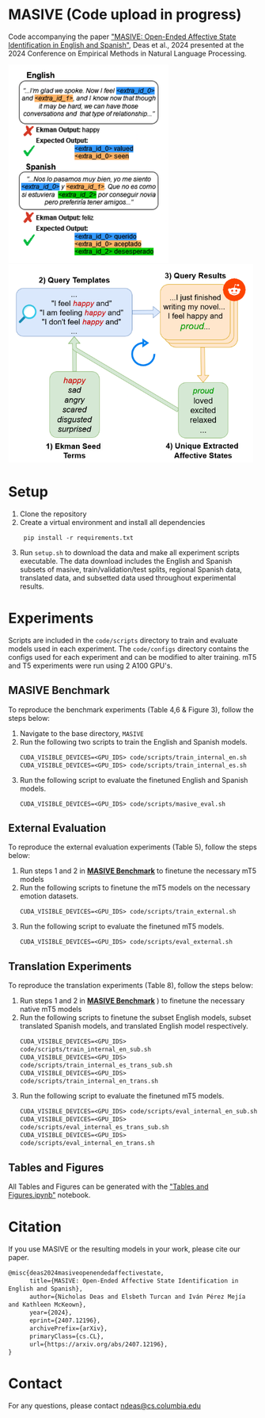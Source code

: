 # MASIVE (Code upload in progress)
Code accompanying the paper ["MASIVE: Open-Ended Affective State Identification in English and Spanish"](https://arxiv.org/pdf/2407.12196), Deas et al., 2024 presented at the 2024 Conference on Empirical Methods in Natural Language Processing.

<div style="margin-left:auto;margin-right:auto">
  <img src="/data_example.png" height="400"/>
  <img src="/bootstrap_diagram.png" height="400"/> 
</div>

# Setup

1. Clone the repository
2. Create a virtual environment and install all dependencies
   ```
    pip install -r requirements.txt
   ```
3. Run `setup.sh` to download the data and make all experiment scripts executable. The data download includes the English and Spanish subsets of masive, train/validation/test splits, regional Spanish data, translated data, and subsetted data used throughout experimental results.

# Experiments

Scripts are included in the `code/scripts` directory to train and evaluate models used in each experiment. The `code/configs` directory contains the configs used for each experiment and can be modified to alter training.
mT5 and T5 experiments were run using 2 A100 GPU's.

## MASIVE Benchmark

To reproduce the benchmark experiments (Table 4,6 & Figure 3), follow the steps below:
1. Navigate to the base directory, `MASIVE`
2. Run the following two scripts to train the English and Spanish models.
   ```
   CUDA_VISIBLE_DEVICES=<GPU_IDS> code/scripts/train_internal_en.sh
   CUDA_VISIBLE_DEVICES=<GPU_IDS> code/scripts/train_internal_es.sh
   ```
3. Run the following script to evaluate the finetuned English and Spanish models.
   ```
   CUDA_VISIBLE_DEVICES=<GPU_IDS> code/scripts/masive_eval.sh
   ```

## External Evaluation
To reproduce the external evaluation experiments (Table 5), follow the steps below:
1. Run steps 1 and 2 in [__MASIVE Benchmark__](#MASIVE-Benchmark) to finetune the necessary mT5 models
2. Run the following scripts to finetune the mT5 models on the necessary emotion datasets.
   ```
   CUDA_VISIBLE_DEVICES=<GPU_IDS> code/scripts/train_external.sh
   ```
3. Run the following script to evaluate the finetuned mT5 models.
   ```
   CUDA_VISIBLE_DEVICES=<GPU_IDS> code/scripts/eval_external.sh
   ```

## Translation Experiments
To reproduce the translation experiments (Table 8), follow the steps below:
1. Run steps 1 and 2 in [__MASIVE Benchmark__](#MASIVE-Benchmark)
) to finetune the necessary native mT5 models
2. Run the following scripts to finetune the subset English models, subset translated Spanish models, and translated English model respectively.
   ```
   CUDA_VISIBLE_DEVICES=<GPU_IDS> code/scripts/train_internal_en_sub.sh
   CUDA_VISIBLE_DEVICES=<GPU_IDS> code/scripts/train_internal_es_trans_sub.sh
   CUDA_VISIBLE_DEVICES=<GPU_IDS> code/scripts/train_internal_en_trans.sh
   ```
3. Run the following script to evaluate the finetuned mT5 models.
   ```
   CUDA_VISIBLE_DEVICES=<GPU_IDS> code/scripts/eval_internal_en_sub.sh
   CUDA_VISIBLE_DEVICES=<GPU_IDS> code/scripts/eval_internal_es_trans_sub.sh
   CUDA_VISIBLE_DEVICES=<GPU_IDS> code/scripts/eval_internal_en_trans.sh
   ```

## Tables and Figures
All Tables and Figures can be generated with the ["Tables and Figures.ipynb"](./code/Tables-and-Figures.ipynb) notebook.

# Citation
If you use MASIVE or the resulting models in your work, please cite our paper.
```
@misc{deas2024masiveopenendedaffectivestate,
      title={MASIVE: Open-Ended Affective State Identification in English and Spanish}, 
      author={Nicholas Deas and Elsbeth Turcan and Iván Pérez Mejía and Kathleen McKeown},
      year={2024},
      eprint={2407.12196},
      archivePrefix={arXiv},
      primaryClass={cs.CL},
      url={https://arxiv.org/abs/2407.12196}, 
}
```

# Contact
For any questions, please contact [ndeas@cs.columbia.edu](mailto:ndeas@cs.columbia.edu)
